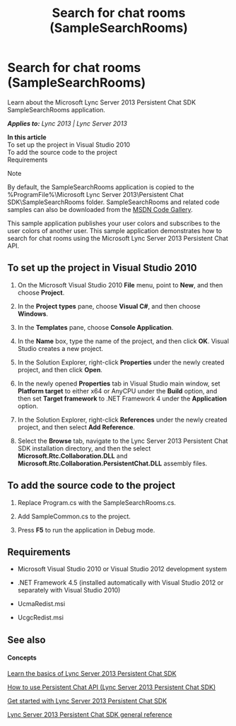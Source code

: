 ﻿---
title: Search for chat rooms (SampleSearchRooms)
TOCTitle: Search for chat rooms (SampleSearchRooms)
ms:assetid: 3eaa91b7-b4e5-493d-8e2a-9d42bda43bae
ms:mtpsurl: https://msdn.microsoft.com/en-us/library/Dn465917(v=office.15)
ms:contentKeyID: 57101470
ms.date: 07/24/2014
mtps_version: v=office.15
---

# Search for chat rooms (SampleSearchRooms)

Learn about the Microsoft Lync Server 2013 Persistent Chat SDK SampleSearchRooms application.


_**Applies to:** Lync 2013 | Lync Server 2013_

**In this article**  
To set up the project in Visual Studio 2010  
To add the source code to the project  
Requirements  


> [!NOTE]
> <P>By default, the SampleSearchRooms application is copied to the %ProgramFile%\Microsoft Lync Server 2013\Persistent Chat SDK\SampleSearchRooms folder. SampleSearchRooms and related code samples can also be downloaded from the <A href="http://code.msdn.microsoft.com/lync-server-2013-37149baa">MSDN Code Gallery</A>.</P>



This sample application publishes your user colors and subscribes to the user colors of another user. This sample application demonstrates how to search for chat rooms using the Microsoft Lync Server 2013 Persistent Chat API.

## To set up the project in Visual Studio 2010

1.  On the Microsoft Visual Studio 2010 **File** menu, point to **New**, and then choose **Project**.

2.  In the **Project types** pane, choose **Visual C\#**, and then choose **Windows**.

3.  In the **Templates** pane, choose **Console Application**.

4.  In the **Name** box, type the name of the project, and then click **OK**. Visual Studio creates a new project.

5.  In the Solution Explorer, right-click **Properties** under the newly created project, and then click **Open**.

6.  In the newly opened **Properties** tab in Visual Studio main window, set **Platform target** to either x64 or AnyCPU under the **Build** option, and then set **Target framework** to .NET Framework 4 under the **Application** option.

7.  In the Solution Explorer, right-click **References** under the newly created project, and then select **Add Reference**.

8.  Select the **Browse** tab, navigate to the Lync Server 2013 Persistent Chat SDK installation directory, and then the select **Microsoft.Rtc.Collaboration.DLL** and **Microsoft.Rtc.Collaboration.PersistentChat.DLL** assembly files.

## To add the source code to the project

1.  Replace Program.cs with the SampleSearchRooms.cs.

2.  Add SampleCommon.cs to the project.

3.  Press **F5** to run the application in Debug mode.

## Requirements

  - Microsoft Visual Studio 2010 or Visual Studio 2012 development system

  - .NET Framework 4.5 (installed automatically with Visual Studio 2012 or separately with Visual Studio 2010)

  - UcmaRedist.msi

  - UcgcRedist.msi

## See also

#### Concepts

[Learn the basics of Lync Server 2013 Persistent Chat SDK](learn-the-basics-of-lync-server-2013-persistent-chat-sdk.md)

[How to use Persistent Chat API (Lync Server 2013 Persistent Chat SDK)](how-to-use-persistent-chat-api-lync-server-2013-persistent-chat-sdk.md)

[Get started with Lync Server 2013 Persistent Chat SDK](get-started-with-lync-server-2013-persistent-chat-sdk.md)

[Lync Server 2013 Persistent Chat SDK general reference](lync-server-2013-persistent-chat-sdk-general-reference.md)

